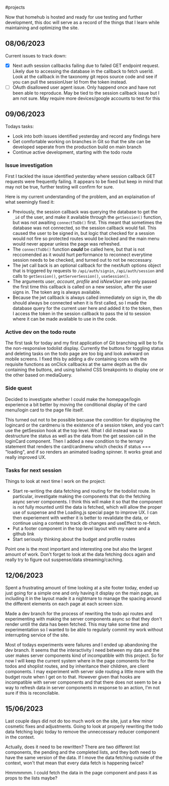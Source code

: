 #projects 

Now that homehub is hosted and ready for use testing and further development, this doc will serve as a record of the things that I learn while maintaining and optimizing the site. 

## 08/06/2023
Current issues to track down:
- [x] Next auth session callbacks failing due to failed GET endpoint request. Likely due to accessing the database in the callback to fetch userId. Look at the callback in the taxonomy git repos source code and see if you can pull the sessionUser Id from the token instead.
- [ ] OAuth disallowed user agent issue. Only happend once and have not been able to reproduce. May be tied to the session callback issue but I am not sure. May require more devices/google accounts to test for this

## 09/06/2023
Todays tasks: 
- Look into both issues identified yesterday and record any findings here
- Get comfortable working on branches in Git so that the site can be developed seperate from the production build on main branch
- Continue active development, starting with the todo route

### Issue investigation
First I tackled the issue identified yesterday where session callback GET requests were frequently failing. It appears to be fixed but keep in mind that may not be true, further testing will confirm for sure. 

Here is my current understanding of the problem, and an explaination of what seemingly fixed it:
- Previously, the session callback was querying the database to get the `_id` of the user, and make it available through the `getSession()` function, but was not awaiting `connectToDb()` first. This meant that sometimes the  database was not connected, so the session callback would fail. This caused the user to be signed in, but logic that checked for a session would not fire so protected routes would be locked and the main menu would never appear unless the page was refreshed. 
- The `connectToDb()` function **_could_** be called here, but that is not reccomended as it would hurt performance to reconnect everytime session needs to be checked, and turned out to not be neccessary.
- The jwt call back is an optional callback for the nextAuth options object that is triggered by requests to `/api/auth/signin`, `/api/auth/session` and calls to `getSession()`, `getServerSession()`, `useSession()`.
- The arguments _user_, _account_, _profile_ and _isNewUser_ are only passed the first time this callback is called on a new session, after the user signs in. The token arg is always available.
- Because the jwt callback is always called immediately on sign in, the db should always be connected when it is first called, so I made the database query for the current user here and added it to the token, then I access the token in the session callback to pass the id to session where it can be made available to use in the code.

### Active dev on the todo route
The first task for today and my first application of Git branching will be to fix the non-responsive todolist display. Currently the buttons for toggling status and deleting tasks on the todo page are too big and look awkward on mobile screens. I fixed this by adding a div containing icons with the requisite functions as onClick callbacks at the same depth as the div containing the buttons, and using tailwind CSS breakpoints to display one or the other based on mediaQuery.

### Side quest
Decided to investigate whether I could make the homepage/login experience a bit better by moving the conditional display of the card menu/login card to the page file itself.

This turned out not to be possible becuase the condition for displaying the logincard or the cardmenu is the existence of a session token, and you can't use the getSession hook at the top level. What I did instead was to destructure the status as well as the data from the get session call in the loginCard component. Then I added a new condition to the ternary statement that renders the card/cardmenu which checks if status === "loading", and if so renders an animated loading spinner. It works great and really improved UX.

### Tasks for next session
Things to look at next time I work on the project:
- Start re-writing the data fetching and routing for the todolist route. In particular, investigate making the components that do the fetching async server components. I think this will make it so that the component is not fully mounted until the data is fetched, which will allow the proper use of suspense and the Loading.js special page to improve UX. I can then experiement with wether it is better to revalidate the data, or continue using a context to track db changes and useEffect to re-fetch.
- Put a footer component in the top level layout with my name and a github link
- Start seriously thinking about the budget and profile routes

Point one is the most important and interesting one but also the largest amount of work. Don't forget to look at the data fetching docs again and really try to figure out suspense/data streaming/caching.

## 12/06/2023
Spent a frustrating amount of time looking at a site footer today, ended up just going for a simple one and only having it display on the main page, as including it in the layout made it a nightmare to manage the spacing around the different elements on each page at each screen size.

Made a dev branch for the process of rewriting the todo api routes and experimenting with making the server components async so that they don't render untill the data has been fetched. This may take some time and experimentation so I wanted to be able to regularly commit my work without interrupting service of the site.

Most of todays experiments were failures and I ended up abandoning the dev branch. It seems that the interactivity I need between my data and the user makes server components kind of incompatible with this project. So for now I will keep the current system where in the page comonents for the todos and shoplist routes, and by inheritance their children, are client components. I may experiment with server side routing a little more with the budget route when I get on to that. However given that hooks are incompatible with server components and that there does not seem to be a way to refresh data in server components in response to an action, I'm not sure if this is reconcilable.

## 15/06/2023
Last couple days did not do too much work on the site, just a few minor cosmetic fixes and adjustments. Going to look at properly rewriting the todo data fetching logic today to remove the unneccessary reducer component in the context.

Actually, does it need to be rewritten? There are two different list components, the pending and the completed lists, and they both need to have the same version of the data. If I move the data fetching outside of the context, won't that mean that every data fetch is happening twice?

Hmmmmmm. I could fetch the data in the page component and pass it as props to the lists maybe?